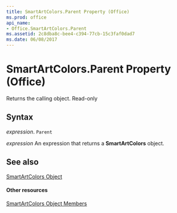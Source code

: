 ```yaml
---
title: SmartArtColors.Parent Property (Office)
ms.prod: office
api_name:
- Office.SmartArtColors.Parent
ms.assetid: 2c8dba8c-bee4-c394-77cb-15c3faf0dad7
ms.date: 06/08/2017
---
```



# SmartArtColors.Parent Property (Office)

Returns the calling object. Read-only


## Syntax

 _expression_. `Parent`

 _expression_ An expression that returns a **SmartArtColors** object.


## See also


[SmartArtColors Object](smartartcolors-object-office.md)
#### Other resources


[SmartArtColors Object Members](smartartcolors-members-office.md)


